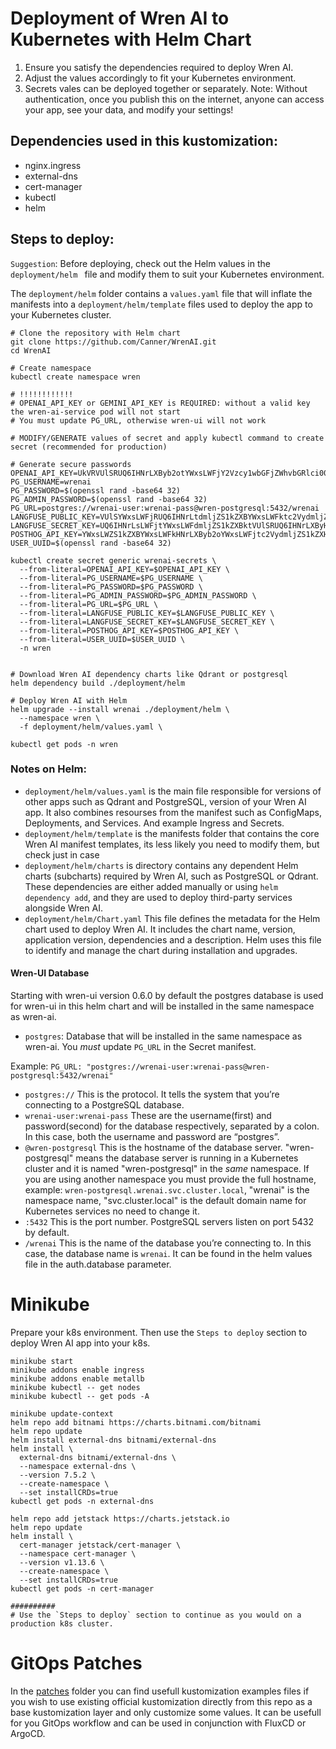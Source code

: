 # Deployment of Wren AI to Kubernetes with Helm Chart
1. Ensure you satisfy the dependencies required to deploy Wren AI.
2. Adjust the values accordingly to fit your Kubernetes environment.
3. Secrets vales can be deployed together or separately.
Note: Without authentication, once you publish this on the internet, anyone can access your app, see your data, and modify your settings!

## Dependencies used in this kustomization:
- nginx.ingress
- external-dns
- cert-manager
- kubectl
- helm 

## Steps to deploy:

`Suggestion`: Before deploying, check out the Helm values in the `deployment/helm ` file and modify them to suit your Kubernetes environment.

The `deployment/helm` folder contains a `values.yaml` file that will inflate the manifests into a `deployment/helm/template` files used to deploy the app to your Kubernetes cluster.

```shell
# Clone the repository with Helm chart
git clone https://github.com/Canner/WrenAI.git
cd WrenAI

# Create namespace
kubectl create namespace wren

# !!!!!!!!!!!!
# OPENAI_API_KEY or GEMINI_API_KEY is REQUIRED: without a valid key the wren-ai-service pod will not start
# You must update PG_URL, otherwise wren-ui will not work

# MODIFY/GENERATE values of secret and apply kubectl command to create secret (recommended for production)

# Generate secure passwords
OPENAI_API_KEY=UkVRVUlSRUQ6IHNrLXByb2otYWxsLWFjY2Vzcy1wbGFjZWhvbGRlci00LXdyZW4tYWktc2VydmljZS1kZXBsb3ltZW50
PG_USERNAME=wrenai
PG_PASSWORD=$(openssl rand -base64 32)
PG_ADMIN_PASSWORD=$(openssl rand -base64 32)
PG_URL=postgres://wrenai-user:wrenai-pass@wren-postgresql:5432/wrenai
LANGFUSE_PUBLIC_KEY=VUlSYWxsLWFjRUQ6IHNrLtdmljZS1kZXBYWxsLWFktc2VydmljZS13ltZW50
LANGFUSE_SECRET_KEY=UQ6IHNrLsLWFjtYWxsLWFdmljZS1kZXBktVUlSRUQ6IHNrLXByHNYWxsLWFj
POSTHOG_API_KEY=YWxsLWZS1kZXBYWxsLWFkHNrLXByb2oYWxsLWFjtc2VydmljZS1kZXHNrLXByb2o
USER_UUID=$(openssl rand -base64 32)

kubectl create secret generic wrenai-secrets \
  --from-literal=OPENAI_API_KEY=$OPENAI_API_KEY \
  --from-literal=PG_USERNAME=$PG_USERNAME \
  --from-literal=PG_PASSWORD=$PG_PASSWORD \
  --from-literal=PG_ADMIN_PASSWORD=$PG_ADMIN_PASSWORD \
  --from-literal=PG_URL=$PG_URL \
  --from-literal=LANGFUSE_PUBLIC_KEY=$LANGFUSE_PUBLIC_KEY \
  --from-literal=LANGFUSE_SECRET_KEY=$LANGFUSE_SECRET_KEY \
  --from-literal=POSTHOG_API_KEY=$POSTHOG_API_KEY \
  --from-literal=USER_UUID=$USER_UUID \
  -n wren


# Download Wren AI dependency charts like Qdrant or postgresql
helm dependency build ./deployment/helm

# Deploy Wren AI with Helm
helm upgrade --install wrenai ./deployment/helm \
  --namespace wren \
  -f deployment/helm/values.yaml \

kubectl get pods -n wren
```

### Notes on Helm:
- `deployment/helm/values.yaml` is the main file responsible for versions of other apps such as Qdrant and PostgreSQL, version of your Wren AI app. It also combines resourses from the manifest such as ConfigMaps, Deployments, and Services. And example Ingress and Secrets.
- `deployment/helm/template` is the manifests folder that contains the core Wren AI manifest templates, its less likely you need to modify them, but check just in case
- `deployment/helm/charts` is directory contains any dependent Helm charts (subcharts) required by Wren AI, such as PostgreSQL or Qdrant. These dependencies are either added manually or using `helm dependency add`, and they are used to deploy third-party services alongside Wren AI.
- `deployment/helm/Chart.yaml` This file defines the metadata for the Helm chart used to deploy Wren AI. It includes the chart name, version, application version, dependencies and a description. Helm uses this file to identify and manage the chart during installation and upgrades.

#### Wren-UI Database
Starting with wren-ui version 0.6.0 by default the postgres database is used for wren-ui in this helm chart and will be installed in the same namespace as wren-ai.
- `postgres`: Database that will be installed in the same namespace as wren-ai. You *must* update `PG_URL` in the Secret manifest.

Example: `PG_URL: "postgres://wrenai-user:wrenai-pass@wren-postgresql:5432/wrenai"`
- `postgres://`        This is the protocol. It tells the system that you’re connecting to a PostgreSQL database.
- `wrenai-user:wrenai-pass`  These are the username(first) and password(second) for the database respectively, separated by a colon. In this case, both the username and password are “postgres”.
- `@wren-postgresql`   This is the hostname of the database server. "wren-postgresql" means the database server is running in a Kubernetes cluster and it is named "wren-postgresql" in the *same* namespace. If you are using another namespace you must provide the full hostname, example: `wren-postgresql.wrenai.svc.cluster.local`, "wrenai" is the namespace name, "svc.cluster.local" is the default domain name for Kubernetes services no need to change it.
- `:5432`              This is the port number. PostgreSQL servers listen on port 5432 by default.
- `/wrenai`          This is the name of the database you’re connecting to. In this case, the database name is `wrenai`. It can be found in the helm values file in the auth.database parameter.

# Minikube
Prepare your k8s environment. Then use the `Steps to deploy` section to deploy Wren AI app into your k8s.
```shell
minikube start
minikube addons enable ingress
minikube addons enable metallb
minikube kubectl -- get nodes
minikube kubectl -- get pods -A

minikube update-context
helm repo add bitnami https://charts.bitnami.com/bitnami
helm repo update
helm install external-dns bitnami/external-dns
helm install \
  external-dns bitnami/external-dns \
  --namespace external-dns \
  --version 7.5.2 \
  --create-namespace \
  --set installCRDs=true
kubectl get pods -n external-dns

helm repo add jetstack https://charts.jetstack.io
helm repo update
helm install \
  cert-manager jetstack/cert-manager \
  --namespace cert-manager \
  --version v1.13.6 \
  --create-namespace \
  --set installCRDs=true
kubectl get pods -n cert-manager

##########
# Use the `Steps to deploy` section to continue as you would on a production k8s cluster.
```

# GitOps Patches
In the [patches](./patches) folder you can find usefull kustomization examples files if you wish to use existing official kustomization directly from this repo as a base kustomization layer and only customize some values. It can be usefull for you GitOps workflow and can be used in conjunction with FluxCD or ArgoCD.